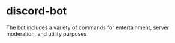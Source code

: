 # discord-bot
The bot includes a variety of commands for entertainment, server moderation, and utility purposes.
